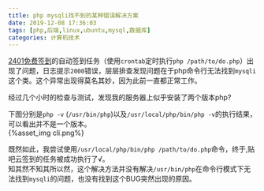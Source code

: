 ```yaml
---
title: php mysqli找不到的某种错误解决方案
date: 2019-12-08 17:36:03
tags: [php,后端,linux,ubuntu,mysql,数据库]
categories: 计算机技术
---
```

[2401免费签到](http://tb.zsh2401.top)的自动签到任务（使用`crontab`定时执行`php /path/to/do.php`）出现了问题，日志提示`2000`错误，层层排查发现问题在于php命令行无法找到`mysqli`这个类。这个异常出现得莫名其妙，因为此前一直都正常工作。
<!-- more -->
经过几个小时的检查与测试，发现我的服务器上似乎安装了两个版本php?   

下图分别是`php -v` (`/usr/bin/php`)以及`/usr/local/php/bin/php -v`的执行结果，可以看出并不是一个版本。   
{%asset_img cli.png%}   

既然如此，我尝试使用`/usr/local/php/bin/php /path/to/do.php`命令，终于,贴吧云签到的任务被成功执行了√。   
知其然不知其所以然，这个解决方法并没有解决`/usr/bin/php`在命令行模式下无法找到`mysqli`的问题，也没有找到这个BUG突然出现的原因。
